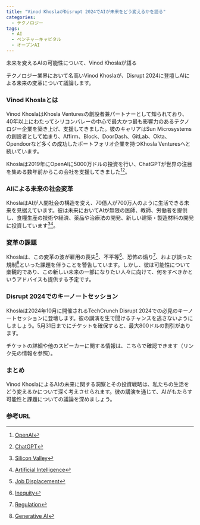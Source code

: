 ```yaml
---
title: "Vinod KhoslaがDisrupt 2024でAIが未来をどう変えるかを語る"
categories:
  - テクノロジー
tags:
  - AI
  - ベンチャーキャピタル
  - オープンAI
---
```

未来を変えるAIの可能性について、Vinod Khoslaが語る

テクノロジー業界において名高いVinod Khoslaが、Disrupt 2024に登壇しAIによる未来の変革について議論します。

### Vinod Khoslaとは
Vinod KhoslaはKhosla Venturesの創設者兼パートナーとして知られており、40年以上にわたってシリコンバレーの中心で最大かつ最も影響力のあるテクノロジー企業を築き上げ、支援してきました。彼のキャリアはSun Microsystemsの創設者として始まり、Affirm、Block、DoorDash、GitLab、Okta、Opendoorなど多くの成功したポートフォリオ企業を持つKhosla Venturesへと続いています。

Khoslaは2019年にOpenAIに5000万ドルの投資を行い、ChatGPTが世界の注目を集める数年前からこの会社を支援してきました[^3][^4]。

### AIによる未来の社会変革
KhoslaはAIが人間社会の構造を変え、70億人が700万人のように生活できる未来を見据えています。彼は未来においてAIが無限の医師、教師、労働者を提供し、食糧生産の技術や経済、薬品や治療法の開発、新しい建築・製造材料の開発に投資しています[^2][^5]。

### 変革の課題
Khoslaは、この変革の波が雇用の喪失[^6]、不平等[^7]、恐怖の煽り[^8]、および誤った規制[^9]といった課題を伴うことを警告しています。しかし、彼は可能性について楽観的であり、この新しい未来の一部になりたい人々に向けて、何をすべきかというアドバイスも提供する予定です。

### Disrupt 2024でのキーノートセッション
Khoslaは2024年10月に開催されるTechCrunch Disrupt 2024での必見のキーノートセッションに登壇します。彼の講演を生で聞けるチャンスを逃さないようにしましょう。5月31日までにチケットを確保すると、最大800ドルの割引があります。

チケットの詳細や他のスピーカーに関する情報は、こちらで確認できます（リンク先の情報を参照）。

### まとめ
Vinod KhoslaによるAIの未来に関する洞察とその投資戦略は、私たちの生活をどう変えるかについて深く考えさせられます。彼の講演を通じて、AIがもたらす可能性と課題についての議論を深めましょう。

### 参考URL
[^1]: [Venture Capital](https://www.smbcnikko.co.jp/terms/japan/he/J0278.html#:~:text=%E3%83%99%E3%83%B3%E3%83%81%E3%83%A3%E3%83%BC%E3%82%AD%E3%83%A3%E3%83%94%E3%82%BF%E3%83%AB%EF%BC%88Venture%20Capital%E3%80%81VC,%E3%81%AE%E3%81%93%E3%81%A8%E3%82%92%E6%8C%87%E3%81%97%E3%81%BE%E3%81%99%E3%80%82)
[^2]: [Silicon Valley](https://ja.wikipedia.org/wiki/%E3%82%B7%E3%83%AA%E3%82%B3%E3%83%B3%E3%83%90%E3%83%AC%E3%83%BC)
[^3]: [OpenAI](https://openai.com/)
[^4]: [ChatGPT](https://chat.openai.com/)
[^5]: [Artificial Intelligence](https://www.ibm.com/jp-ja/topics/artificial-intelligence)
[^6]: [Job Displacement](https://www.linguee.jp/%E8%8B%B1%E8%AA%9E-%E6%97%A5%E6%9C%AC%E8%AA%9E/%E7%BF%BB%E8%A8%B3/job+displacement.html)
[^7]: [Inequity](https://www.ei-navi.jp/dictionary/content/inequity/#:~:text=%E8%A6%8F%E5%89%87%E3%81%8B%E8%A6%8F%E6%A0%BC%E3%81%AB%E5%BE%93%E3%82%8F%E3%81%AA%E3%81%84%E3%81%93%E3%81%A8%E3%81%AB%E3%82%88%E3%82%8B%E4%B8%8D%E5%85%AC%E5%B9%B3%E3%80%82)
[^8]: [Regulation](https://eow.alc.co.jp/search?q=regulation)
[^9]: [Generative AI](https://www.nri.com/jp/knowledge/glossary/lst/sa/generative_ai)

